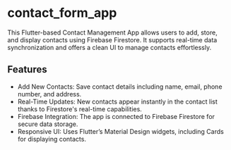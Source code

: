 # contact_form_app

This Flutter-based Contact Management App allows users to add, store, and display contacts using Firebase Firestore. It supports real-time data synchronization and offers a clean UI to manage contacts effortlessly.

## Features

- Add New Contacts: Save contact details including name, email, phone number, and address.
- Real-Time Updates: New contacts appear instantly in the contact list thanks to Firestore's real-time capabilities.
- Firebase Integration: The app is connected to Firebase Firestore for secure data storage.
- Responsive UI: Uses Flutter’s Material Design widgets, including Cards for displaying contacts.
